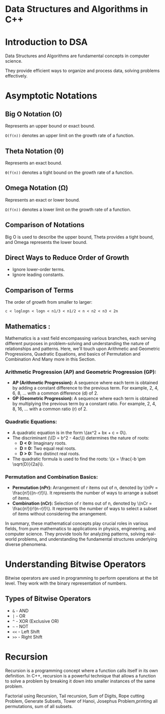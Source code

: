 Data Structures and Algorithms in C++
=====================================

Introduction to DSA
====================

Data Structures and Algorithms are fundamental concepts in computer science.

They provide efficient ways to organize and process data, solving problems effectively.

Asymptotic Notations
====================

Big O Notation (O)
------------------

Represents an upper bound or exact bound.

`O(f(n))` denotes an upper limit on the growth rate of a function.

Theta Notation (Θ)
------------------

Represents an exact bound.

`Θ(f(n))` denotes a tight bound on the growth rate of a function.

Omega Notation (Ω)
------------------

Represents an exact or lower bound.

`Ω(f(n))` denotes a lower limit on the growth rate of a function.

Comparison of Notations
-----------------------

Big O is used to describe the upper bound, Theta provides a tight bound, and Omega represents the lower bound.

Direct Ways to Reduce Order of Growth
-------------------------------------

*   Ignore lower-order terms.
*   Ignore leading constants.

Comparison of Terms
-------------------

The order of growth from smaller to larger:

`c < loglogn < logn < n1/3 < n1/2 < n < n2 < n3 < 2n`



Mathematics :
--------------------

Mathematics is a vast field encompassing various branches, each serving different purposes in problem-solving and understanding the nature of relationships and patterns. Here, we'll touch upon Arithmetic and Geometric Progressions, Quadratic Equations, and basics of Permutation and Combination And Many more in this Section.

### Arithmetic Progression (AP) and Geometric Progression (GP):

*   **AP (Arithmetic Progression):** A sequence where each term is obtained by adding a constant difference to the previous term. For example, 2, 4, 6, 8, ... with a common difference (d) of 2.
*   **GP (Geometric Progression):** A sequence where each term is obtained by multiplying the previous term by a constant ratio. For example, 2, 4, 8, 16, ... with a common ratio (r) of 2.

### Quadratic Equations:

*   A quadratic equation is in the form \\(ax^2 + bx + c = 0\\).
*   The discriminant (\\(D = b^2 - 4ac\\)) determines the nature of roots:
    *   **D < 0:** Imaginary roots.
    *   **D = 0:** Two equal real roots.
    *   **D > 0:** Two distinct real roots.
*   The quadratic formula is used to find the roots: \\(x = \\frac{-b \\pm \\sqrt{D}}{2a}\\).

### Permutation and Combination Basics:

*   **Permutation (nPr):** Arrangement of r items out of n, denoted by \\(nPr = \\frac{n!}{(n-r)!}\\). It represents the number of ways to arrange a subset of items.
*   **Combination (nCr):** Selection of r items out of n, denoted by \\(nCr = \\frac{n!}{r!(n-r)!}\\). It represents the number of ways to select a subset of items without considering the arrangement.

In summary, these mathematical concepts play crucial roles in various fields, from pure mathematics to applications in physics, engineering, and computer science. They provide tools for analyzing patterns, solving real-world problems, and understanding the fundamental structures underlying diverse phenomena.

Understanding Bitwise Operators
===============================

Bitwise operators are used in programming to perform operations at the bit level. They work with the binary representation of numbers.

Types of Bitwise Operators
--------------------------

*   `&` - AND
*   `|` - OR
*   `^` - XOR (Exclusive OR)
*   `~` - NOT
*   `<<` - Left Shift
*   `>>` - Right Shift

Recursion
================

Recursion is a programming concept where a function calls itself in its own definition. In C++, recursion is a powerful technique that allows a function to solve a problem by breaking it down into smaller instances of the same problem.

Factorial using Recursion, Tail recursion, Sum of Digits, Rope cutting Problem, Generate Subsets, Tower of Hanoi, Josephus Problem,printing all permutations, sum of all subsets.
